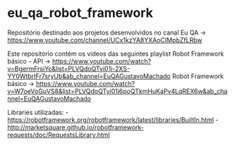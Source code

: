 # eu_qa_robot_framework

Repositório destinado aos projetos desenvolvidos no canal Eu QA -> https://www.youtube.com/channel/UCx1kzYA8YXAoCIMpbZfLRbw

Este repositório contém os vídeos das seguintes playlist
    Robot Framework básico - API
    -> https://www.youtube.com/watch?v=BgermFrsiYc&list=PLVQdoQTyi01i-2XS-YY0WtbrIFr7sryUb&ab_channel=EuQAGustavoMachado
    Robot Framework básico
    -> https://www.youtube.com/watch?v=W7oeVoGuVS8&list=PLVQdoQTyi01i6poQTkmHuKaPv4LqREX6w&ab_channel=EuQAGustavoMachado

Libraries utilizadas:
    - https://robotframework.org/robotframework/latest/libraries/BuiltIn.html
    - http://marketsquare.github.io/robotframework-requests/doc/RequestsLibrary.html
    